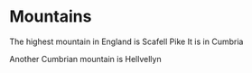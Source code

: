 Mountains
=========

The highest mountain in England is Scafell Pike
It is in Cumbria

Another Cumbrian mountain is Hellvellyn
